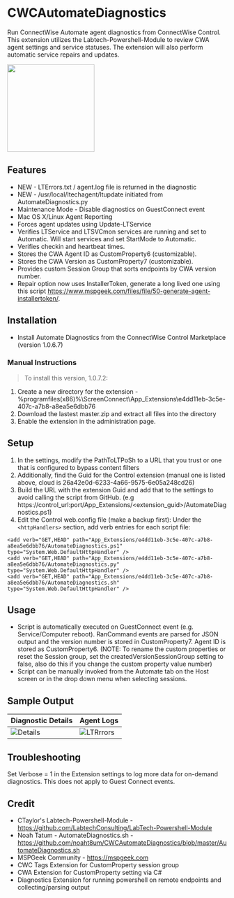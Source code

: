 # CWCAutomateDiagnostics
Run ConnectWise Automate agent diagnostics from ConnectWise Control. This extension utilizes the Labtech-Powershell-Module to review CWA agent settings and service statuses. The extension will also perform automatic service repairs and updates.

<img src="https://raw.githubusercontent.com/johnduprey/CWCAutomateDiagnostics/master/Promote.png" width="200" />

## Features
- NEW - LTErrors.txt / agent.log file is returned in the diagnostic
- NEW - /usr/local/ltechagent/ltupdate initiated from AutomateDiagnostics.py
- Maintenance Mode - Disable diagnostics on GuestConnect event
- Mac OS X/Linux Agent Reporting
- Forces agent updates using Update-LTService
- Verifies LTService and LTSVCmon services are running and set to Automatic. Will start services and set StartMode to Automatic.
- Verifies checkin and heartbeat times.
- Stores the CWA Agent ID as CustomProperty6 (customizable).
- Stores the CWA Version as CustomProperty7 (customizable).
- Provides custom Session Group that sorts endpoints by CWA version number.
- Repair option now uses InstallerToken, generate a long lived one using this script https://www.mspgeek.com/files/file/50-generate-agent-installertoken/.

## Installation
- Install Automate Diagnostics from the ConnectWise Control Marketplace (version 1.0.6.7)

### Manual Instructions
> To install this version, 1.0.7.2:
1. Create a new directory for the extension - %programfiles(x86)%\ScreenConnect\App_Extensions\e4dd11eb-3c5e-407c-a7b8-a8ea5e6dbb76
2. Download the lastest master.zip and extract all files into the directory 
3. Enable the extension in the administration page.

## Setup
1. In the settings, modify the PathToLTPoSh to a URL that you trust or one that is configured to bypass content filters
2. Additionally, find the Guid for the Control extension (manual one is listed above, cloud is 26a42e0d-6233-4a66-9575-6e05a248cd26)
3. Build the URL with the extension Guid and add that to the settings to avoid calling the script from GitHub. (e.g https://control_url:port/App_Extensions/<extension_guid>/AutomateDiagnostics.ps1)
4. Edit the Control web.config file (make a backup first): Under the `<httpHandlers>` section, add verb entries for each script file:

```
<add verb="GET,HEAD" path="App_Extensions/e4dd11eb-3c5e-407c-a7b8-a8ea5e6dbb76/AutomateDiagnostics.ps1" type="System.Web.DefaultHttpHandler" />
<add verb="GET,HEAD" path="App_Extensions/e4dd11eb-3c5e-407c-a7b8-a8ea5e6dbb76/AutomateDiagnostics.py" type="System.Web.DefaultHttpHandler" />
<add verb="GET,HEAD" path="App_Extensions/e4dd11eb-3c5e-407c-a7b8-a8ea5e6dbb76/AutomateDiagnostics.sh" type="System.Web.DefaultHttpHandler" />
```

## Usage
- Script is automatically executed on GuestConnect event (e.g. Service/Computer reboot). RanCommand events are parsed for JSON output and the version number is stored in CustomProperty7. Agent ID is stored as CustomProperty6. (NOTE: To rename the custom properties or reset the Session group, set the createdVersionSessionGroup setting to false, also do this if you change the custom property value number)
- Script can be manually invoked from the Automate tab on the Host screen or in the drop down menu when selecting sessions.

## Sample Output

| Diagnostic Details  | Agent Logs |
| ------------- | ------------- |
| ![Details](https://user-images.githubusercontent.com/41485711/212959588-a29b5173-bf9f-427d-9ae8-47a5c2593143.png) | ![LTRrrors](https://user-images.githubusercontent.com/41485711/212806625-1f95e9a1-3c16-489b-9219-5a90a36a4f3f.png) |


## Troubleshooting
Set Verbose = 1 in the Extension settings to log more data for on-demand diagnostics. This does not apply to Guest Connect events.

## Credit
- CTaylor's Labtech-Powershell-Module - https://github.com/LabtechConsulting/LabTech-Powershell-Module
- Noah Tatum - AutomateDiagnostics.sh - https://github.com/noaht8um/CWCAutomateDiagnostics/blob/master/AutomateDiagnostics.sh
- MSPGeek Community - https://mspgeek.com 
- CWC Tags Extension for CustomProperty session group
- CWA Extension for CustomProperty setting via C#
- Diagnostics Extension for running powershell on remote endpoints and collecting/parsing output
